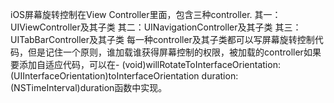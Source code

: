 iOS屏幕旋转控制在View Controller里面，包含三种controller.
其一：UIViewController及其子类
其二：UINavigationController及其子类
其三：UITabBarController及其子类
每一种controller及其子类都可以写屏幕旋转控制代码，但是记住一个原则，谁加载谁获得屏幕控制的权限，被加载的controller如果要添加自适应代码，可以在- (void)willRotateToInterfaceOrientation:(UIInterfaceOrientation)toInterfaceOrientation duration:(NSTimeInterval)duration函数中实现。